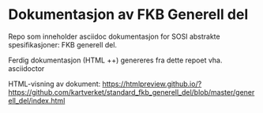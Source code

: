 # Dokumentasjon av FKB Generell del #

Repo som inneholder asciidoc dokumentasjon for SOSI abstrakte spesifikasjoner: FKB generell del.

Ferdig dokumentasjon (HTML ++) genereres fra dette repoet vha. asciidoctor

HTML-visning av dokument: https://htmlpreview.github.io/?https://github.com/kartverket/standard_fkb_generell_del/blob/master/generell_del/index.html

